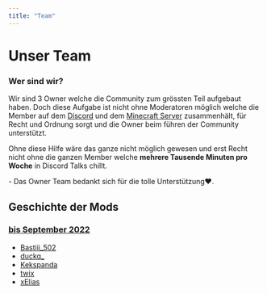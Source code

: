 ```yaml
---
title: "Team"
---
```

# Unser Team

### Wer sind wir?

Wir sind 3 Owner welche die Community zum grössten Teil aufgebaut haben. Doch diese Aufgabe ist nicht ohne Moderatoren möglich welche die Member auf dem [Discord](http://dc.kahlifar.de) und dem [Minecraft Server](/server) zusammenhält, für Recht und Ordnung sorgt und die Owner beim führen der Community unterstützt.

Ohne diese Hilfe wäre das ganze nicht möglich gewesen und erst Recht nicht ohne die ganzen Member welche **mehrere Tausende Minuten pro Woche** in Discord Talks chillt.

\- Das Owner Team bedankt sich für die tolle Unterstützung❤.

<team-component></team-component>


## Geschichte der Mods

### <u>bis September 2022</u>

- [Bastiii_502]()
- [duckq_](https://www.reddit.com/user/QuackyDoo)
- [Kekspanda]()
- [twix](https://www.instagram.com/berlin_leon_1/)
- [xElias](https://www.instagram.com/xelias_e46/)